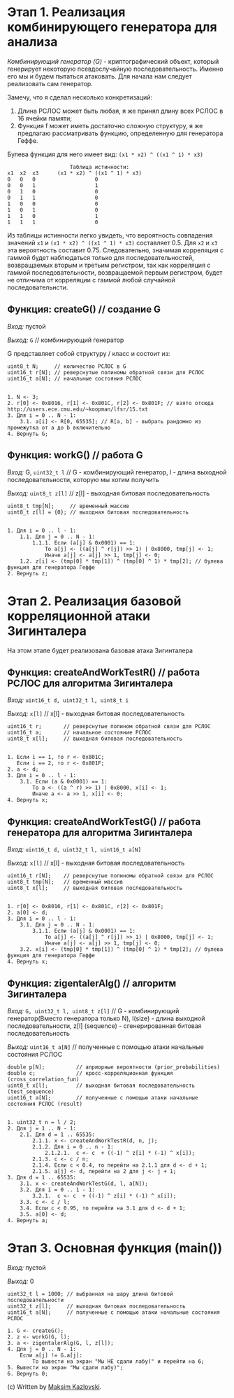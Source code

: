 Этап 1. Реализация комбинирующего генератора для анализа
=========================

*Комбинирующий генератор (G)* - криптографический объект, который генерирует некоторую псевдослучайную последовательность.
Именно его мы и будем пытаться атаковать. Для начала нам следует реализовать сам генератор.

Замечу, что я сделал несколько конкретизаций:
1) Длина РСЛОС может быть любая, я же принял длину всех РСЛОС в 16 ячейки памяти;
2) Функция f может иметь достаточно сложную структуру, я же предлагаю рассматривать функцию, определенную для генератора Геффе.
	
Булева функция для него имеет вид: `(x1 * x2) ^ ((x1 ^ 1) * x3)`
	
	                    Таблица истинности:	
	x1	x2	x3		(x1 * x2) ^ ((x1 ^ 1) * x3)
	0	0	0		            0
	0	0	1		            1	
	0	1	0		            0
	0	1	1		            0
	1	0	0		            0
	1	0	1		            0
	1	1	0		            1
	1	1	1		            0

Из таблицы истинности легко увидеть, что вероятность совпадения значений `x1` и `(x1 * x2) ^ ((x1 ^ 1) * x3)` составляет 0.5.
Для `x2` и `x3` эта вероятность составит 0.75. Следовательно, значимая корреляция с гаммой будет наблюдаться только для последовательностей, возвращаемых вторым и третьим регистром, так как корреляция с гаммой последовательности, возвращаемой первым регистром, будет не отличима от корреляции с гаммой любой случайной последовательнсти.


Функция: createG() // создание G 
--------------------------  

*Вход:*  пустой 

*Выход:* `G` // комбинирующий генератор


G представляет собой структуру / класс и состоит из:
    
    uint8_t N;     // количество РСЛОС в G	
	uint16_t r[N]; // реверснутые полиномы обратной связи для РСЛОС
	uint16_t a[N]; // начальные состояния РСЛОС	

	
    1. N <- 3;
    2. r[0] <- 0x8016, r[1] <- 0x801C, r[2] <- 0x801F; // взято отсюда http://users.ece.cmu.edu/~koopman/lfsr/15.txt
    3. Для i = 0 .. N - 1:			 
        3.1. a[i] <- R[0, 65535]; // R[a, b] - выбрать рандомно из промежутка от a до b включительно
    4. Вернуть G;
	
	
Функция: workG() // работа G
--------------------------  

*Вход:*  G, `uint32_t l` // G - комбинирующий генератор, l - длина выходной последовательности, которую мы хотим получить

*Выход:* `uint8_t z[l]`  // z[l] - выходная битовая последовательность


    uint8_t tmp[N];     // временный массив    
    uint8_t z[l] = {0}; // выходная битовая последовательность


    1. Для i = 0 .. l - 1:
        1.1. Для j = 0 .. N - 1:
            1.1.1. Если (a[j] & 0x0001) == 1:
                То a[j] <- ((a[j] ^ r[j]) >> 1) | 0x8000, tmp[j] <- 1;
                Иначе a[j] <- a[j] >> 1, tmp[j] <- 0;
        1.2. z[i] <- (tmp[0] * tmp[1]) ^ (tmp[0] ^ 1) * tmp[2]; // булева функция для генератора Геффе
    2. Вернуть z;
		
		
Этап 2. Реализация базовой корреляционной атаки Зигинталера
=========================


На этом этапе будет реализована базовая атака Зигинталера


Функция: createAndWorkTestR() // работа РСЛОС для алгоритма Зигинталера
--------------------------  

*Вход:*  `uint16_t d, uint32_t l, uint8_t i`

*Выход:* `x[l]` // x[l] - выходная битовая последовательность


    uint16_t r;       // реверснутые полином обратной связи для РСЛОС
    uint16_t a;       // начальное состояние РСЛОС
    uint8_t x[l];     // выходная битовая последовательность


    1. Если i == 1, то r <- 0x801C;
       Если i == 2, то r <- 0x801F;  		 
    2. a <- d;
    3. Для i = 0 .. l - 1:	
        3.1. Если (a & 0x0001) == 1:
            То a <- ((a ^ r) >> 1) | 0x8000, x[i] <- 1;
            Иначе a <- a >> 1, x[i] <- 0;	
    4. Вернуть x;

Функция: createAndWorkTestG() // работа генератора для алгоритма Зигинталера
--------------------------  

*Вход:*  `uint16_t d, uint32_t l, uint16_t a[N] `
 
*Выход:* `x[l]` // x[l] - выходная битовая последовательность


    uint16_t r[N];    // реверснутые полиномы обратной связи для РСЛОС
    uint8_t tmp[N];   // временный массив
    uint8_t x[l];     // выходная битовая последовательность


    1. r[0] <- 0x8016, r[1] <- 0x801C, r[2] <- 0x801F; 		 
    2. a[0] <- d;
    3. Для i = 0 .. l - 1:
        3.1. Для j = 0 .. N - 1:
            3.1.1. Если (a[j] & 0x0001) == 1:
                То a[j] <- ((a[j] ^ r[j]) >> 1) | 0x8000, tmp[j] <- 1;
                Иначе a[j] <- a[j] >> 1, tmp[j] <- 0;
        3.2. x[i] <- (tmp[0] * tmp[1]) ^ (tmp[0] ^ 1) * tmp[2]; // булева функция для генератора Геффе
    4. Вернуть x;


Функция: zigentalerAlg() // алгоритм Зигинталера
--------------------------  

*Вход:* `G, uint32_t l, uint8_t z[l]` // G - комбинирующий генератор(Вместо генератора только N), l(size) - длина выходной последовательности, z[l] (sequence) - сгенерированная битовая последовательность

*Выход:* `uint16_t a[N]`              // полученные с помощью атаки начальные состояния РСЛОС


    double p[N];          // априорные вероятности (prior_probabilities)
    double c;             // кросс-корреляционная функция (cross_correlation_fun)
    uint8_t x[l];         // выходная битовая последовательность (test_sequence)
    uint16_t a[N];        // полученные с помощью атаки начальные состояния РСЛОС (result)


    1. uint32_t n = l / 2;
    2. Для j = 1 .. N - 1:
        2.1. Для d = 1 .. 65535:
			2.1.1. x <- createAndWorkTestR(d, n, j);
			2.1.2. Для i = 0 .. n - 1:
				2.1.2.1.  с <- c  + ((-1) ^ z[i] * (-1) ^ x[i]);
			2.1.3. c <- c / n;
			2.1.4. Если c < 0.4, то перейти на 2.1.1 для d <- d + 1;
			2.1.5. a[j] <- d, перейти на 2 для j <- j + 1;							
    3. Для d = 1 .. 65535:
        3.1. x <- createAndWorkTestG(d, l, a[N]);
		3.2. Для i = 0 .. 1 - 1:
            3.2.1.  с <- c  + ((-1) ^ z[i] * (-1) ^ x[i]);
        3.3. c <- c / l;
        3.4. Если c < 0.95, то перейти на 3.1 для d <- d + 1;
        3.5. a[0] <- d;			
    4. Вернуть a;


Этап 3. Основная функция (main())
=========================

*Вход:* пустой

*Выход:* 0	

    uint32_t l = 1000; // выбранная на шару длина битовой последовательности
    uint32_t z[l];     // выходная битовая последовательность
    uint16_t a[N];     // полученные с помощью атаки начальные состояния РСЛОС

    1. G <- createG();
    2. z <- workG(G, l);
    3. a <- zigentalerAlg(G, l, z[l]);
    4. Для j = 0 .. N - 1:
        Если a[j] != G.a[j]:
            То вывести на экран "Мы НЕ сдали лабу(" и перейти на 6;
    5. Вывести на экран "Мы сдали лабу)";
    6. Вернуть 0;

(c) Written by [Maksim Kazlovski](https://github.com/MaksimKazlovski/). 
